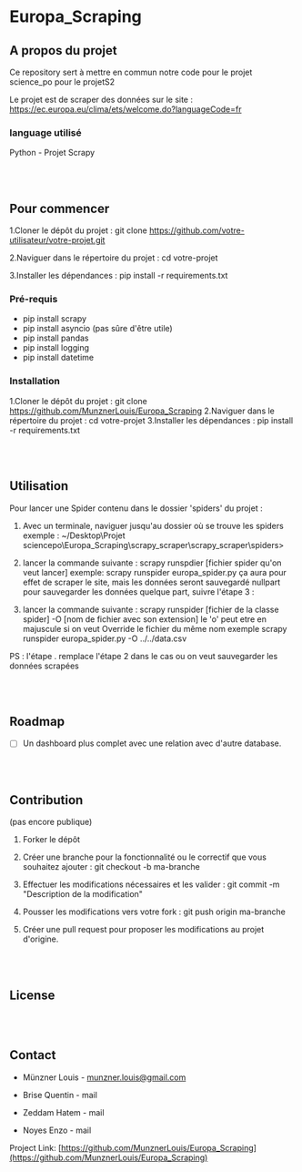 # Europa_Scraping


## A propos du projet

Ce repository sert à mettre en commun notre code pour le projet science_po pour le projetS2

Le projet est de scraper des données sur le site : https://ec.europa.eu/clima/ets/welcome.do?languageCode=fr


### language utilisé

Python - Projet Scrapy


<br><br>
<!-- GETTING STARTED -->
## Pour commencer

1.Cloner le dépôt du projet : git clone https://github.com/votre-utilisateur/votre-projet.git

2.Naviguer dans le répertoire du projet : cd votre-projet

3.Installer les dépendances : pip install -r requirements.txt


### Pré-requis

- pip install scrapy 
- pip install asyncio (pas sûre d'être utile)
- pip install pandas
- pip install logging
- pip install datetime

### Installation

1.Cloner le dépôt du projet : git clone https://github.com/MunznerLouis/Europa_Scraping
2.Naviguer dans le répertoire du projet : cd votre-projet
3.Installer les dépendances : pip install -r requirements.txt



<br><br>
<!-- USAGE EXAMPLES -->
## Utilisation

Pour lancer une Spider contenu dans le dossier 'spiders' du projet : 

1. Avec un terminale, naviguer jusqu'au dossier où se trouve les spiders
exemple :  ~/Desktop\Projet sciencepo\Europa_Scraping\scrapy_scraper\scrapy_scraper\spiders>

2. lancer la commande suivante : 
scrapy runspdier [fichier spider qu'on veut lancer] exemple:
scrapy runspider europa_spider.py
ça aura pour effet de scraper le site, mais les données seront sauvegardé nullpart
pour sauvegarder les données quelque part, suivre l'étape 3 : 

3. lancer la commande suivante : 
scrapy runspider [fichier de la classe spider] -O [nom de fichier avec son extension]
le 'o' peut etre en majuscule si on veut Override le fichier du même nom 
exemple
scrapy runspider europa_spider.py -O ../../data.csv

PS : l'étape . remplace l'étape 2 dans le cas ou on veut sauvegarder les données scrapées



<br><br>
<!-- ROADMAP -->
## Roadmap

- [ ] Un dashboard plus complet avec une relation avec d'autre database.



<br><br>
<!-- CONTRIBUTING -->
## Contribution
(pas encore publique)

1. Forker le dépôt

2. Créer une branche pour la fonctionnalité ou le correctif que vous souhaitez ajouter : git checkout -b ma-branche
 
3. Effectuer les modifications nécessaires et les valider : git commit -m "Description de la modification"

4. Pousser les modifications vers votre fork : git push origin ma-branche

5. Créer une pull request pour proposer les modifications au projet d'origine.



<br><br>
<!-- LICENSE -->
## License



<br><br>
<!-- CONTACT -->
## Contact

- Münzner Louis - munzner.louis@gmail.com 

- Brise Quentin - mail

- Zeddam Hatem - mail 

- Noyes Enzo - mail 

Project Link: [https://github.com/MunznerLouis/Europa_Scraping](https://github.com/MunznerLouis/Europa_Scraping)


